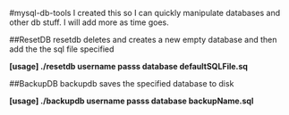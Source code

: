 #mysql-db-tools
I created this so I can quickly manipulate databases and other db stuff.
I will add more as time goes.

##ResetDB
resetdb deletes and creates a new empty database and then add the the sql file specified

**[usage] ./resetdb username passs database defaultSQLFile.sq**

##BackupDB
backupdb saves the specified database to disk

**[usage] ./backupdb username passs database  backupName.sql**



